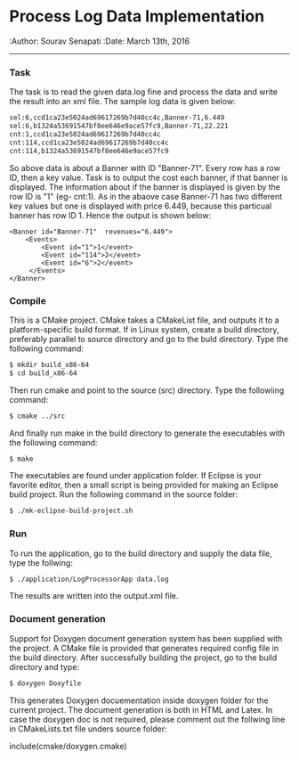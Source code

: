 Process Log Data Implementation
================================
:Author: Sourav Senapati
:Date:   March 13th, 2016

-----------------

### Task

The task is to read the given data.log fine and process the data and write the result into an xml file. The sample log data is given below:
```sh
sel:6,ccd1ca23­e502­4ad6­9617­269b7d40cc4c,Banner­-71,6.449
sel:6,b1324a53­6915­47bf­8ee6­46e9ace57fc9,Banner­-71,22.221
cnt:1,ccd1ca23­e502­4ad6­9617­269b7d40cc4c
cnt:114,ccd1ca23­e502­4ad6­9617­269b7d40cc4c
cnt:114,b1324a53­6915­47bf­8ee6­46e9ace57fc9
```
So above data is about a Banner with ID "Banner-71". Every row has a row ID, then a key value. Task is to output the cost each banner, if that banner is displayed. The information about if the banner is displayed is given by the row ID is "1" (eg- cnt:1). As in the abaove case Banner-71 has two different key values but one is displayed with price 6.449, because this particual banner has row ID 1. Hence the output is shown below:

    <Banner id="Banner­-71"  revenues="6.449">
        <Events>
            <Event id="1">1</event>
            <Event id="114">2</event>
            <Event id="6">2</event>
         </Events>
    </Banner>
 

### Compile 

This is a CMake project. CMake takes a CMakeList file, and outputs it to a platform-specific build format. If in Linux system, create a build directory, preferably parallel to source directory and go to the buld directory. Type the following command:

```sh
$ mkdir build_x86-64
$ cd build_x86-64
```
Then run cmake and point to the source (src) directory. Type the followiing command:
```sh
$ cmake ../src
```
And finally run make in the build directory to generate the executables with the following command:
```sh
$ make
```
The executables are found under application folder.
If Eclipse is your favorite editor, then a small script is being provided for making an Eclipse build project. Run the following command in the source folder:
```sh
$ ./mk-eclipse-build-project.sh
```
### Run

To run the application, go to the build directory and supply the data file, type the follwing:
```sh
$ ./application/LogProcessorApp data.log
```
The results are written into the output.xml file.

### Document generation

Support for Doxygen document generation system has been supplied with the project. A CMake file is
provided that generates required config file in the build directory. After successfully building the project, go to the build directory and type:
```sh
$ doxygen Doxyfile
```
This generates Doxygen docuementation inside doxygen folder for the current project. The document generation is both in HTML and Latex. In case the doxygen doc is not required, please comment out the follwing line in 
CMakeLists.txt file unders source folder:

include(cmake/doxygen.cmake)

